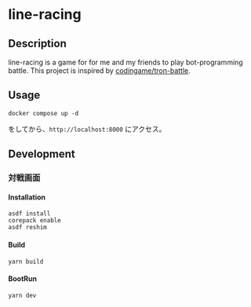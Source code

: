 # line-racing

## Description

line-racing is a game for for me and my friends to play bot-programming battle.
This project is inspired by [codingame/tron-battle](https://www.codingame.com/multiplayer/bot-programming/tron-battle).

## Usage

```shell
docker compose up -d
```

をしてから、`http://localhost:8000` にアクセス。

## Development

### 対戦画面

#### Installation

```shell
asdf install
corepack enable
asdf reshim
```

#### Build

```shell
yarn build
```

#### BootRun

```shell
yarn dev
```
